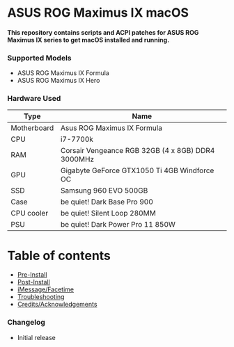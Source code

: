 # ASUS ROG Maximus IX macOS
#### This repository contains scripts and ACPI patches for ASUS ROG Maximus IX series to get macOS installed and running.

### Supported Models
- ASUS ROG Maximus IX Formula
- ASUS ROG Maximus IX Hero

### Hardware Used
| Type        | Name                                              |
|-------------|---------------------------------------------------|
| Motherboard | Asus ROG Maximus IX Formula                         |
| CPU         | i7-7700k                                          |
| RAM         | Corsair Vengeance RGB 32GB (4 x 8GB) DDR4 3000MHz |
| GPU         | Gigabyte GeForce GTX1050 Ti 4GB Windforce OC      |
| SSD         | Samsung 960 EVO 500GB                             |
| Case        | be quiet! Dark Base Pro 900                       |
| CPU cooler  | be quiet! Silent Loop 280MM                       |
| PSU         | be quiet! Dark Power Pro 11 850W                  |

# Table of contents
* [Pre-Install](Pre-Install.md)
* [Post-Install](Post-Install.md)
* [iMessage/Facetime](iMessage.md)
* [Troubleshooting](Troubleshooting.md)
* [Credits/Acknowledgements](Credits.md)

### Changelog
- Initial release
